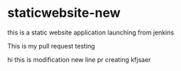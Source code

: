 # staticwebsite-new
this is a static website application launching from jenkins

This is my pull request testing

hi this is modification 
new line pr creating
kfjsaer
